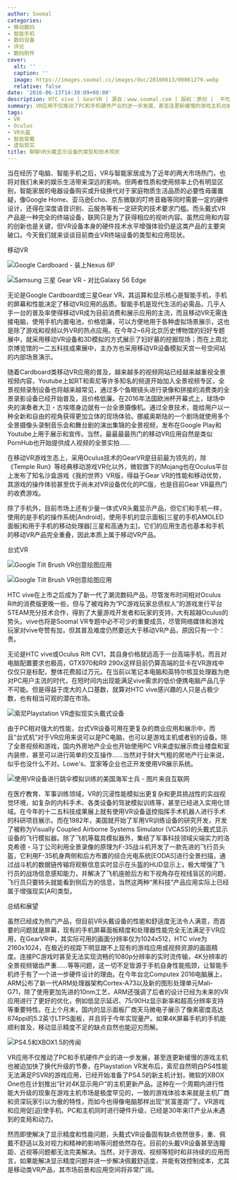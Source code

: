 ```yaml
---
author: Soomal
categories:
- 移动数码
- 智能手机
- 数码设备
- 评论
- 数码附件
cover:
  alt: ''
  caption: ''
  image: https://images.soomal.cc/images/doc/20160613/00061279.webp
  relative: false
date: '2016-06-13T14:30:09+08:00'
description: HTC vive | GearVR | 源自：www.soomal.com | 版权：原创 |  平均/总评分：07.75/31
summary: VR应用不仅推动了PC和手机硬件产业的进一步发展，甚至连更新缓慢的游戏主机也被迫加快了换代升级的节奏，虽然应用和内容的创新也是关键，但VR设备本身的硬件技术水平增强体验仍是这类产品的主要突破口。今天我们就来谈谈目前商业VR终端设备的类型和应用现状。
tags:
- VR
- Oculus
- VR头盔
- 智能穿戴
- 虚拟现实
title: 聊聊VR头戴显示设备的类型和技术现状
---
```


当在经历了电脑、智能手机之后，VR与智能家居成为了近年的两大市场热门，也将对我们未来的娱乐生活带来深远的影响。但两者性质和使用频率上仍有明显区别，智能家居的电器设备购买或升级换代对于家庭物质生活品质的必要性毋庸置疑，像Google Home、亚马逊Echo、京东微联的叮咚音箱等同时需要一定的硬件设计，还得在深度语音识别、云服务等有一定研究的技术要求门槛。而头戴式VR产品是一种完全的终端设备，联网只是为了获得相应的视听内容。虽然应用和内容的创新也是关键，但VR设备本身的硬件技术水平增强体验仍是这类产品的主要突破口。今天我们就来谈谈目前商业VR终端设备的类型和应用现状。



移动VR



![Google Cardboard - 装上Nexus 6P](https://images.soomal.cc/images/doc/20160424/00060182_01.webp)



![Samsung 三星 Gear VR - 对比Galaxy S6 Edge](https://images.soomal.cc/images/doc/20160402/00059584_01.webp)



无论是Google Cardboard或三星Gear VR，其运算和显示核心是智能手机，手机的屏幕和性能决定了移动VR应用的品质。智能手机是现代生活的必需品，几乎人手一台的普及率使得移动VR成为目前消费和展示应用的主流，而且移动VR无需连接电脑，使用手机内置电池，价格低廉，可以方便地用于各种虚拟场景展示，这也是除了游戏和视频以外VR的热点应用。在今年2~6月北京历史博物馆的妇好专题展中，就采用移动VR设备和3D模拟的方式展示了妇好墓的挖掘现场；而在上周北京博览馆的一二五科技成果展中，主办方也采用移动VR设备模拟天宫一号空间站的内部场景演示。



随着Cardboard类移动VR应用的普及，越来越多的视频网站已经越来越重视全景视频内容，Youtube上如RT和索尼等许多知名的频道开始加入全景视频专区，全景视频录制设备也将越来越常见，通过多个鱼眼镜头进行录像和拼接的消费类的全景录影设备已经开始普及，且价格低廉。在2016年法国欧洲杯开幕式上，球场中央的演奏者大卫・古埃塔身边就有一台全景摄像机。通过全景技术，能给用户以一种全新和自由的视角获得更加立体的现场体验。挪威奥斯陆的一个剧场就使用多个全景摄像头录制音乐会和舞台剧的演出集锦的全景视频，发布在Google Play和Youtube上用于展示和宣传。当然，最最最最热门的移动VR应用自然是类似PornHub也开始提供成人视频的全景实拍……



在移动VR游戏生态上，采用Oculus技术的GearVR是目前最为领先的，除《Temple Run》等经典移动游戏VR化以外，微软旗下的Mojang也在Oculus平台上发布了知名沙盒游戏《我的世界》VR版，得益于Gear VR的性能和移动优势，其游戏的操作体验甚至优于尚未对VR设备优化的PC版，也是目前Gear VR最热门的收费游戏。



除了手机外，目前市场上还有少量一体式VR头戴显示产品，但它们和手机一样，使用的是手机的操作系统[Android]，使用手机的显示面板[三星的手机AMOLED面板]和用于手机的移动处理器[三星和高通为主]，它们的应用生态也基本和手机的移动VR产品完全重叠，因此本质上属于移动VR产品。



台式VR



![Google Tilt Brush VR创意绘图应用](https://images.soomal.cc/images/doc/20160613/00061272_01.webp)



![Google Tilt Brush VR创意绘图应用](https://images.soomal.cc/images/doc/20160613/00061273_01.webp)



HTC vive在上市之后成为了新一代了潮流数码产品，尽管发布时间相对Oculus Rift的消费版更晚一些，但与了被戏称为“PC游戏玩家总债权人”的游戏发行平台STEAM充分技术合作，得到了大量游戏开发者和玩家的支持，大有超越Oculus的势头。vive也将是Soomal VR专题中必不可少的重要成员，尽管网络媒体和游戏玩家对vive夸赞有加，但其普及难度仍然要远大于移动VR产品，原因只有一个：贵。



无论是HTC vive或Oculus Rift CV1，其自身价格就远高于一台高端手机，而且对电脑配置要求也极高，GTX970和R9 290x这样目前仍算高端的显卡在VR游戏中仅仅只是标配，整体花费超过万元。在当前以笔记本电脑和英特尔核显处理器为绝对PC用户主流的时代，在短时间内出现能满足vive需求的低价便携电脑产品几乎不可能。但是得益于庞大的人口基数，就算对HTC vive感兴趣的人只是占极少数，也有相当可观的潜在市场。



![索尼Playstation VR虚拟现实头戴式设备](https://images.soomal.cc/images/doc/20160613/00061278.webp)



由于PC相对强大的性能，台式VR设备可用在更复杂的商业应用和展示中，而且“台式机”对于VR应用来说可以是PC电脑，也可以是游戏主机或者别的设备。除了全景视频和游戏，国内外房地产企业也开始使用PC VR来虚拟展示商业楼盘和室内装修，甚至可以进行简单的交互操作……当然对于财大气粗的房地产行业来说，似乎也没什么不对。Lowe's、宜家等企业也正开发使用VR展示系统。



![使用VR设备进行跳伞模拟训练的美国海军士兵 - 图片来自互联网](https://images.soomal.cc/images/doc/20160613/00061271.webp)



在医疗教育、军事训练领域，VR的沉浸性能模拟出更复杂和更具挑战性的实战视觉环境，如复杂的内科手术、各类设备的驾驶模拟训练等，甚至已经进入实用化领域。在今年的十二五科技成果展上就有使用VR设备遥控指挥手术机器人进行手术的科研项目展示。而在1982年，美国就开始了军用VR训练设备的研究开发，开发了被称为Visually Coupled Airborne Systems Simulator (VCASS)的头戴式显示设备的飞行模拟器。除了飞机等载具模拟器外，集结了军事科技领域尖端实力的洛克希德・马丁公司利用全景录像的原理为F-35战斗机开发了一款先进的飞行员头盔，它利用F-35机身两侧和后方布置的综合光电系统[EODAS]进行全景扫描，通过战斗机的数据链传输将观察信息实时显示在头盔的HUD显示上，极大增强了飞行员的战场信息感知能力，并解决了飞机座舱后方和下视角存在视线盲区的问题，飞行员只要转头就能看到侧后方的信息，当然这两种“黑科技”产品应用实际上已经属于增强现实[AR]类型。



总结和展望



虽然已经成为热门产品，但目前VR头戴设备的性能和舒适度无法令人满意，而首要的问题就是屏幕，现有的手机屏幕面板精度和处理器性能完全无法满足于VR应用，在GearVR中，其实际可用的画面分辨率仅为1024x512，HTC vive为2160x1024，在极近的视距下明显跟不上现有的游戏应用或视频资源的画面精度。连接PC游戏时甚至无法实现流畅的1080p分辨率的实时流传输，4K分辨率的全景视频锯齿严重……等等问题，这一切不足皆源于手机自身性能瓶颈，让智能手机终于有了一个进一步硬件设计的理由。在今年台北Computex 2016电脑展上，ARM公布了新一代ARM处理器架构Cortex-A73以及新的图形处理单元Mali-G71，除了使用更加先进的10nm工艺，ARM还强调了后者的设计已经为未来的VR应用进行了更好的优化，例如低显示延迟、75/90Hz显示新率和超高分辨率支持等重要特性。在上个月末，国内的显示面板厂商天马微电子展示了像素密度高达874ppi的5.2英寸LTPS面板，并且将于今年实现量产。如果4K屏幕手机的手机能顺利普及，移动显示精度不足的缺点自然也能迎刃而解。



![PS4.5和XBOX1.5的传闻](https://images.soomal.cc/images/doc/20160613/00061277.webp)



VR应用不仅推动了PC和手机硬件产业的进一步发展，甚至连更新缓慢的游戏主机也被迫加快了换代升级的节奏，在Playstation VR发布后，索尼自然明白PS4性能无法满足PSVR的游戏应用，已经开始准备了PS4.5的新主机计划，微软的XBOX One也在计划推出“针对4K显示用户”的主机更新产品。这种在一个周期内进行性能大升级的现象在游戏主机市场是极度罕见的，一致的游戏体验本来就是主机厂商和资深玩家引以为傲的特性，而如今也得像电脑那样出现“贫富差距”了。VR游戏和应用促[迫]使手机、PC和主机同时进行硬件升级，已经是30年来IT产业从未遇到的变局和动力。



然而即使解决了显示精度和性能问题，头戴式VR设备固有缺点依然很多，重、佩戴不舒适以及对视力和精神的影响等问题依然存在。目前的头戴VR设备甚至连瞳距、近视等问题都无法完美解决。当然，对于游戏、视频等短时和非持续的应用而言，如果能解决显示精度问题并进一步解决佩戴舒适度，并能有效控制成本，尤其是移动类VR产品，其市场前景和应用空间将非常广阔。